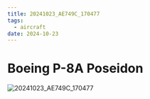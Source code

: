 ```yaml
---
title: 20241023_AE749C_170477
tags:
  - aircraft
date: 2024-10-23
---
```


# Boeing P-8A Poseidon

![20241023_AE749C_170477](/aircraft/20241023_AE749C_170477.jpg)